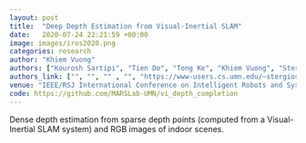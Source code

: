```yaml
---
layout: post
title:  "Deep Depth Estimation from Visual-Inertial SLAM"
date:   2020-07-24 22:21:59 +00:00
image: images/iros2020.png
categories: research
author: "Khiem Vuong"
authors: ["Kourosh Sartipi", "Tien Do", "Tong Ke", "Khiem Vuong", "Stergios I. Roumeliotis"]
authors_link: ["", "", "" , "", "https://www-users.cs.umn.edu/~stergios/index.html"]
venue: "IEEE/RSJ International Conference on Intelligent Robots and System (IROS)"
code: https://github.com/MARSLab-UMN/vi_depth_completion
---
```

Dense depth estimation from sparse depth points (computed from a Visual-Inertial SLAM system) and RGB images of indoor scenes.